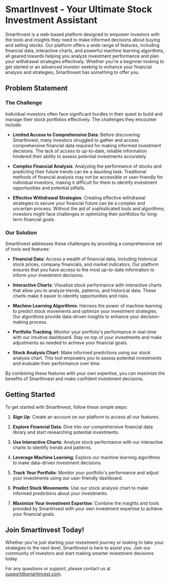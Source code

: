 # SmartInvest - Your Ultimate Stock Investment Assistant

SmartInvest is a web-based platform designed to empower investors with the tools and insights they need to make informed decisions about buying and selling stocks. Our platform offers a wide range of features, including financial data, interactive charts, and powerful machine learning algorithms, all geared towards helping you analyze investment performance and plan your withdrawal strategies effectively. Whether you're a beginner looking to get started or an advanced investor seeking to enhance your financial analysis and strategies, SmartInvest has something to offer you.

## Problem Statement

### The Challenge
Individual investors often face significant hurdles in their quest to build and manage their stock portfolios effectively. The challenges they encounter include:

- **Limited Access to Comprehensive Data**: Before discovering SmartInvest, many investors struggled to gather and access comprehensive financial data required for making informed investment decisions. The lack of access to up-to-date, reliable information hindered their ability to assess potential investments accurately.

- **Complex Financial Analysis**: Analyzing the performance of stocks and predicting their future trends can be a daunting task. Traditional methods of financial analysis may not be accessible or user-friendly for individual investors, making it difficult for them to identify investment opportunities and potential pitfalls.

- **Effective Withdrawal Strategies**: Creating effective withdrawal strategies to secure your financial future can be a complex and uncertain process. Without the aid of sophisticated tools and algorithms, investors might face challenges in optimizing their portfolios for long-term financial goals.

### Our Solution

SmartInvest addresses these challenges by providing a comprehensive set of tools and features:

- **Financial Data**: Access a wealth of financial data, including historical stock prices, company financials, and market indicators. Our platform ensures that you have access to the most up-to-date information to inform your investment decisions.

- **Interactive Charts**: Visualize stock performance with interactive charts that allow you to analyze trends, patterns, and historical data. These charts make it easier to identify opportunities and risks.

- **Machine Learning Algorithms**: Harness the power of machine learning to predict stock movements and optimize your investment strategies. Our algorithms provide data-driven insights to enhance your decision-making process.

- **Portfolio Tracking**: Monitor your portfolio's performance in real-time with our intuitive dashboard. Stay on top of your investments and make adjustments as needed to achieve your financial goals.

- **Stock Analysis Chart**: Make informed predictions using our stock analysis chart. This tool empowers you to assess potential investments and evaluate their performance over time.

By combining these features with your own expertise, you can maximize the benefits of SmartInvest and make confident investment decisions.

## Getting Started

To get started with SmartInvest, follow these simple steps:

1. **Sign Up**: Create an account on our platform to access all our features.

2. **Explore Financial Data**: Dive into our comprehensive financial data library and start researching potential investments.

3. **Use Interactive Charts**: Analyze stock performance with our interactive charts to identify trends and patterns.

4. **Leverage Machine Learning**: Explore our machine learning algorithms to make data-driven investment decisions.

5. **Track Your Portfolio**: Monitor your portfolio's performance and adjust your investments using our user-friendly dashboard.

6. **Predict Stock Movements**: Use our stock analysis chart to make informed predictions about your investments.

7. **Maximize Your Investment Expertise**: Combine the insights and tools provided by SmartInvest with your own investment expertise to achieve your financial goals.

## Join SmartInvest Today!

Whether you're just starting your investment journey or looking to take your strategies to the next level, SmartInvest is here to assist you. Join our community of investors and start making smarter investment decisions today.

For any questions or support, please contact us at [support@smartinvest.com](mailto:support@smartinvest.com).
